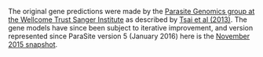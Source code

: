 [//]: # (Created by ./bin/manage_files.pl from ./species/Echinococcus_multilocularis/PRJEB122/Echinococcus_multilocularis_PRJEB122.annotation.html on Thu Jun 11 13:44:05 2020)
The original gene predictions were made by the [Parasite Genomics group at the Wellcome Trust Sanger Institute](http://www.sanger.ac.uk/research/projects/parasitegenomics/) as described by [Tsai et al (2013)](http://europepmc.org/abstract/MED/23485966/). The gene models have since been subject to iterative improvement, and version represented since ParaSite version 5 (January 2016) here is the [November 2015 snapshot](ftp://ftp.sanger.ac.uk/pub/pathogens/Echinococcus/multilocularis/genome/).
